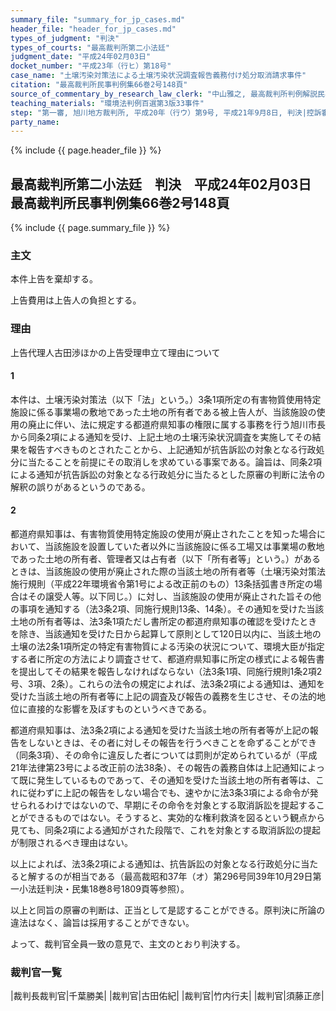 ```yaml
---
summary_file: "summary_for_jp_cases.md"
header_file: "header_for_jp_cases.md"
types_of_judgment: "判決"
types_of_courts: "最高裁判所第二小法廷"
judgment_date: "平成24年02月03日"
docket_number: "平成23年（行ヒ）第18号"
case_name: "土壌汚染対策法による土壌汚染状況調査報告義務付け処分取消請求事件"
citation: "最高裁判所民事判例集66巻2号148頁"
source_of_commentary_by_research_law_clerk: "中山雅之, 最高裁判所判例解説民事篇平成24年度91頁"
teaching_materials: "環境法判例百選第3版33事件"
step: "第一審, 旭川地方裁判所, 平成20年（行ウ）第9号, 平成21年9月8日, 判決|控訴審, 札幌高等裁判所, 平成21年（行コ）第14号, 平成22年10月12日, 判決|差戻第一審, 旭川地方裁判所, 平成24年（行ウ）第1号, 平成24年11月27日, 判決|差戻控訴審, 札幌高等裁判所, 平成24年（行コ）第31号, 平成25年5月23日, 判決"
party_name:
---
```


{% include {{ page.header_file }}  %}

## 最高裁判所第二小法廷　判決　平成24年02月03日　最高裁判所民事判例集66巻2号148頁




{% include {{ page.summary_file }}  %}






### 主文



本件上告を棄却する。

上告費用は上告人の負担とする。





### 理由



上告代理人古田渉ほかの上告受理申立て理由について

#### 1

本件は、土壌汚染対策法（以下「法」という。）3条1項所定の有害物質使用特定施設に係る事業場の敷地であった土地の所有者である被上告人が、当該施設の使用の廃止に伴い、法に規定する都道府県知事の権限に属する事務を行う旭川市長から同条2項による通知を受け、上記土地の土壌汚染状況調査を実施してその結果を報告すべきものとされたことから、上記通知が抗告訴訟の対象となる行政処分に当たることを前提にその取消しを求めている事案である。論旨は、同条2項による通知が抗告訴訟の対象となる行政処分に当たるとした原審の判断に法令の解釈の誤りがあるというのである。

#### 2

都道府県知事は、有害物質使用特定施設の使用が廃止されたことを知った場合において、当該施設を設置していた者以外に当該施設に係る工場又は事業場の敷地であった土地の所有者、管理者又は占有者（以下「所有者等」という。）があるときは、当該施設の使用が廃止された際の当該土地の所有者等（土壌汚染対策法施行規則（平成22年環境省令第1号による改正前のもの）13条括弧書き所定の場合はその譲受人等。以下同じ。）に対し、当該施設の使用が廃止された旨その他の事項を通知する（法3条2項、同施行規則13条、14条）。その通知を受けた当該土地の所有者等は、法3条1項ただし書所定の都道府県知事の確認を受けたときを除き、当該通知を受けた日から起算して原則として120日以内に、当該土地の土壌の法2条1項所定の特定有害物質による汚染の状況について、環境大臣が指定する者に所定の方法により調査させて、都道府県知事に所定の様式による報告書を提出してその結果を報告しなければならない（法3条1項、同施行規則1条2項2号、3項、2条）。これらの法令の規定によれば、法3条2項による通知は、通知を受けた当該土地の所有者等に上記の調査及び報告の義務を生じさせ、その法的地位に直接的な影響を及ぼすものというべきである。

都道府県知事は、法3条2項による通知を受けた当該土地の所有者等が上記の報告をしないときは、その者に対しその報告を行うべきことを命ずることができ（同条3項）、その命令に違反した者については罰則が定められているが（平成21年法律第23号による改正前の法38条）、その報告の義務自体は上記通知によって既に発生しているものであって、その通知を受けた当該土地の所有者等は、これに従わずに上記の報告をしない場合でも、速やかに法3条3項による命令が発せられるわけではないので、早期にその命令を対象とする取消訴訟を提起することができるものではない。そうすると、実効的な権利救済を図るという観点から見ても、同条2項による通知がされた段階で、これを対象とする取消訴訟の提起が制限されるべき理由はない。

以上によれば、法3条2項による通知は、抗告訴訟の対象となる行政処分に当たると解するのが相当である（最高裁昭和37年（オ）第296号同39年10月29日第一小法廷判決・民集18巻8号1809頁等参照）。

以上と同旨の原審の判断は、正当として是認することができる。原判決に所論の違法はなく、論旨は採用することができない。

よって、裁判官全員一致の意見で、主文のとおり判決する。

### 裁判官一覧

|裁判長裁判官|千葉勝美|
|裁判官|古田佑紀|
|裁判官|竹内行夫|
|裁判官|須藤正彦|




